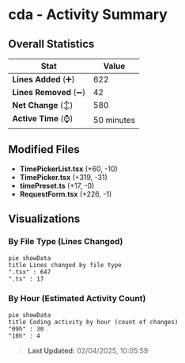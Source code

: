 # cda - Activity Summary 

## Overall Statistics

| Stat                   | Value                                                             |
| ---------------------- | ----------------------------------------------------------------- |
| **Lines Added** (➕)   | 622                                          |
| **Lines Removed** (➖) | 42                                        |
| **Net Change** (↕)    | 580                |
| **Active Time** (⌚)   | 50 minutes |


## Modified Files
- **TimePickerList.tsx** (+60, -10)
- **TimePicker.tsx** (+319, -31)
- **timePreset.ts** (+17, -0)
- **RequestForm.tsx** (+226, -1)

## Visualizations

### By File Type (Lines Changed)

```mermaid
pie showData
title Lines changed by file type
".tsx" : 647
".ts" : 17
```

### By Hour (Estimated Activity Count)

```mermaid
pie showData
title Coding activity by hour (count of changes)
"09h" : 30
"10h" : 4
```


> **Last Updated:** 02/04/2025, 10:05:59
